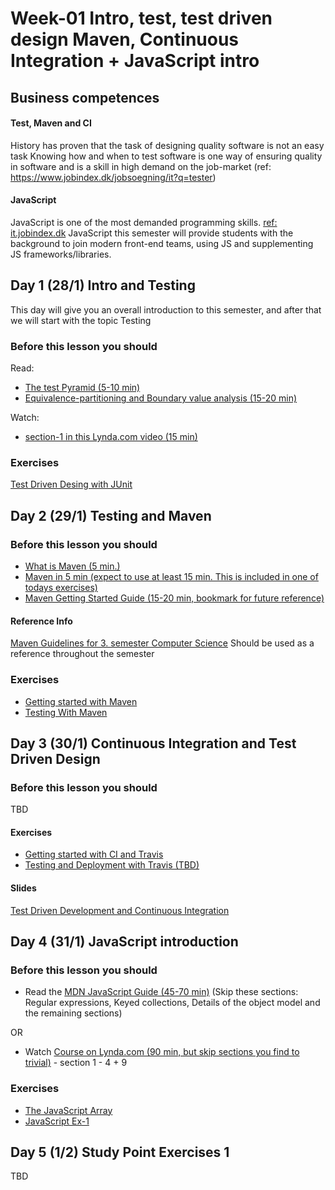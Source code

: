 # Week-01 Intro, test, test driven design Maven, Continuous Integration + JavaScript intro

## Business competences
#### Test, Maven and CI
History has proven that the task of designing quality software is not an easy task
Knowing how and when to test software is one way of ensuring quality in software and is a skill in high demand on the job-market (ref: https://www.jobindex.dk/jobsoegning/it?q=tester)
#### JavaScript
JavaScript is one of the most demanded programming skills. [ref: it.jobindex.dk](https://it.jobindex.dk/jobsoegning?q=javascript&supid=1)
JavaScript this semester will provide students with the background to join modern front-end teams, using JS and supplementing JS frameworks/libraries.

## Day 1 (28/1) Intro and Testing
This day will give you an overall introduction to this semester, and after that we will start with the topic Testing

### Before this lesson you should
Read:
- [The test Pyramid (5-10 min)](https://martinfowler.com/bliki/TestPyramid.html)
- [Equivalence-partitioning and Boundary value analysis (15-20 min)](https://www.guru99.com/equivalence-partitioning-boundary-value-analysis.html)

Watch:
- [section-1 in this Lynda.com video (15 min)](https://www.lynda.com/Software-Development-tutorials/What-kind-testing/124398/137958-4.html?srchtrk=index%3a6%0alinktypeid%3a2%0aq%3aTDD%0apage%3a1%0as%3arelevance%0asa%3atrue%0aproducttypeid%3a2)

### Exercises
[Test Driven Desing with JUnit](https://docs.google.com/document/d/107xr-XJY9qPyYKZlWZW6usw5xuZm48pNrwKPBQ3F9WE/edit?usp=sharing)

## Day 2 (29/1) Testing and Maven

### Before this lesson you should
- [What is Maven (5 min.)](https://maven.apache.org/what-is-maven.html)
- [Maven in 5 min (expect to use at least 15 min. This is included in one of todays exercises)](https://maven.apache.org/guides/getting-started/maven-in-five-minutes.html)
- [Maven Getting Started Guide (15-20 min, bookmark for future reference)](https://maven.apache.org/guides/getting-started/index.html)
#### Reference Info
[Maven Guidelines for 3. semester Computer Science](https://docs.google.com/document/d/1WhUccsbU7SzomqSKau30BcmfsvjBMCNDsWGohFFmyRI/edit?usp=sharing) Should be used as a reference throughout the semester

### Exercises
- [Getting started with Maven](https://docs.google.com/document/d/193QmOG5RIzCq1oTwMVKlCegWTT8lv7hmavqX6PxMLEM/edit?usp=sharing)
- [Testing With Maven](https://docs.google.com/document/d/1tDz3rP4Li52nJSIqBgPo6PKLSpVtX56a-ygAHKdKNO0/edit?usp=sharing)


## Day 3 (30/1) Continuous Integration and Test Driven Design
### Before this lesson you should
TBD
#### Exercises
- [Getting started with CI and Travis](https://docs.google.com/document/d/1XJrJEkhXUbOxJ-RzhBxkOkVlZYe6E3BjPu-o0AlaXnM/edit?usp=sharing)
- [Testing and Deployment with Travis (TBD)](#)

#### Slides
[Test Driven Development and Continuous Integration](https://docs.google.com/presentation/d/1HlOOkZq_9TFnuSf8tHLMj95pI5dqe5jQJOT0hF0uwh8/edit?usp=sharing)

## Day 4 (31/1) JavaScript introduction
### Before this lesson you should 
- Read the [MDN JavaScript Guide (45-70 min)](https://developer.mozilla.org/bm/docs/Web/JavaScript/Guide/Introduction) (Skip these sections: Regular expressions, Keyed collections, Details of the object model and the remaining sections) 

OR
- Watch [Course on Lynda.com (90 min, but skip sections you find to trivial)](https://www.lynda.com/JavaScript-tutorials/Welcome/574716/612017-4.html?srchtrk=index%3a3%0alinktypeid%3a2%0aq%3ajavascript%0apage%3a1%0as%3arelevance%0asa%3atrue%0aproducttypeid%3a2) - section 1 - 4 + 9 

### Exercises
- [The JavaScript Array](https://docs.google.com/document/d/1Yen8XRTEXOFuHwglEF5IyhTZXJIPnkPt2kVsATwvdsM/edit) 
- [JavaScript Ex-1](https://docs.google.com/document/d/1OQM3BDIpTkzgXPKBjXyVYrFvLLLU28eGJIIAxG1U4dc/edit)

## Day 5 (1/2) Study Point Exercises 1
TBD




